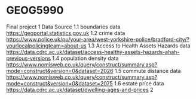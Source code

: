 # GEOG5990
Final project
1 Data Source
1.1 boundaries data
  https://geoportal.statistics.gov.uk
1.2 crime data
  https://www.police.uk/pu/your-area/west-yorkshire-police/bradford-city/?yourlocalpolicingteam=about-us
1.3 Access to Health Assets Hazards data
  https://data.cdrc.ac.uk/dataset/access-healthy-assets-hazards-ahah-previous-versions
1.4 population density data
  https://www.nomisweb.co.uk/query/construct/summary.asp?mode=construct&version=0&dataset=2026
1.5 commute distance data
  https://www.nomisweb.co.uk/query/construct/summary.asp?mode=construct&version=0&dataset=2075
1.6 estate price data
  https://data.cdrc.ac.uk/dataset/dwelling-ages-and-prices
2 
